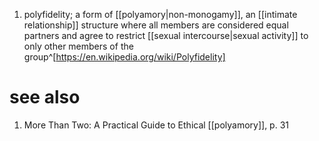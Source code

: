 1. polyfidelity; a form of [[polyamory|non-monogamy]], an [[intimate relationship]] structure where all members are considered equal partners and agree to restrict [[sexual intercourse|sexual activity]] to only other members of the group^[https://en.wikipedia.org/wiki/Polyfidelity]

# see also
1. More Than Two: A Practical Guide to Ethical [[polyamory]], p. 31